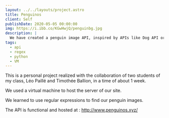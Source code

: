 ```yaml
---
layout: ../../layouts/project.astro
title: Penguinos
client: Self
publishDate: 2020-05-05 00:00:00
img: https://i.ibb.co/KGwHwjQ/penguinbg.jpg
description: |
  We have created a penguin image API, inspired by APIs like Dog API or Cat API
tags:
  - api
  - regex
  - python
  - VM
---
```

This is a personal project realized with the collaboration of two students of my class, Léo Paillé and Timothée Ballion, in a time of about 1 week.

We used a virtual machine to host the server of our site.

We learned to use regular expressions to find our penguin images.

The API is functional and hosted at : http://www.penguinos.xyz/
